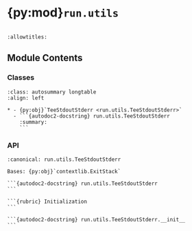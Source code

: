 # {py:mod}`run.utils`

```{py:module} run.utils
```

```{autodoc2-docstring} run.utils
:allowtitles:
```

## Module Contents

### Classes

````{list-table}
:class: autosummary longtable
:align: left

* - {py:obj}`TeeStdoutStderr <run.utils.TeeStdoutStderr>`
  - ```{autodoc2-docstring} run.utils.TeeStdoutStderr
    :summary:
    ```
````

### API

````{py:class} TeeStdoutStderr(filename: str)
:canonical: run.utils.TeeStdoutStderr

Bases: {py:obj}`contextlib.ExitStack`

```{autodoc2-docstring} run.utils.TeeStdoutStderr
```

```{rubric} Initialization
```

```{autodoc2-docstring} run.utils.TeeStdoutStderr.__init__
```

````
